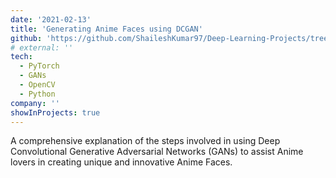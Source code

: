 ```yaml
---
date: '2021-02-13'
title: 'Generating Anime Faces using DCGAN'
github: 'https://github.com/ShaileshKumar97/Deep-Learning-Projects/tree/main/Generative-Adversarial-Networks(GAN)/Anime-Faces-Generation-with-DCGAN'
# external: ''
tech:
  - PyTorch
  - GANs
  - OpenCV
  - Python
company: ''
showInProjects: true
---
```


A comprehensive explanation of the steps involved in using Deep Convolutional Generative Adversarial Networks (GANs) to assist Anime lovers in creating unique and innovative Anime Faces.
